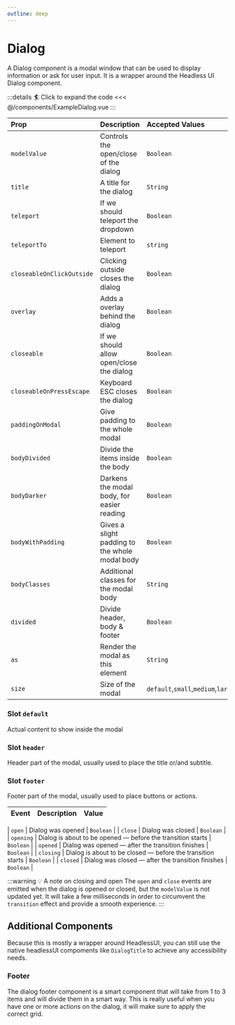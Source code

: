 ```yaml
---
outline: deep
---
```


# Dialog

A Dialog component is a modal window that can be used to display information or ask for user input. It is a wrapper around the Headless UI Dialog component.

<!--@include: ./parts/title-preview.md-->

<ExampleDialog />

:::details :surfer: Click to expand the code
<<< @/components/ExampleDialog.vue
:::

<!--@include: ./parts/title-props.md-->

| Prop                      | Description                                    | Accepted Values                           | Default     |
|:--------------------------|:-----------------------------------------------|:------------------------------------------|:------------|
| `modelValue`              | Controls the open/close of the dialog          | `Boolean`                                 | `false`     |
| `title`                   | A title for the dialog                         | `String`                                  | `undefined` |
| `teleport`                | If we should teleport the dropdown             | `Boolean`                                 | `true`      |
| `teleportTo`              | Element to teleport                            | `string`                                  | `body`      |
| `closeableOnClickOutside` | Clicking outside closes the dialog             | `Boolean`                                 | `true`      |
| `overlay`                 | Adds a overlay behind the dialog               | `Boolean`                                 | `true`      |
| `closeable`               | If we should allow open/close the dialog       | `Boolean`                                 | `true`      |
| `closeableOnPressEscape`  | Keyboard ESC closes the dialog                 | `Boolean`                                 | `true`      |
| `paddingOnModal`          | Give padding to the whole modal                | `Boolean`                                 | `true`      |
| `bodyDivided`             | Divide the items inside the body               | `Boolean`                                 | `false`     |
| `bodyDarker`              | Darkens the modal body, for easier reading     | `Boolean`                                 | `false`     |
| `bodyWithPadding`         | Gives a slight padding to the whole modal body | `Boolean`                                 | `false`     |
| `bodyClasses`             | Additional classes for the modal body          | `String`                                  | `undefined` |
| `divided`                 | Divide header, body & footer                   | `Boolean`                                 | `true`      |
| `as`                      | Render the modal as this element               | `String`                                  | `div`       |
| `size`                    | Size of the modal                              | `default`,`small`,`medium`,`large`,`full` | `default`   |



<!--@include: ./parts/title-slots.md-->

### Slot `default`

Actual content to show inside the modal

### Slot `header`

Header part of the modal, usually used to place the title or/and subtitle.

### Slot `footer`

Footer part of the modal, usually used to place buttons or actions.


<!--@include: ./parts/title-events.md-->

| Event   | Description             | Value     |
|:--------|:------------------------|:----------|
<!--@include: ./parts/events-model-value.md-->
| `open` | Dialog was opened | `Boolean` |
| `close` | Dialog was closed | `Boolean` |
| `opening` | Dialog is about to be opened — before the transition starts | `Boolean` |
| `opened` | Dialog was opened — after the transition finishes | `Boolean` |
| `closing` | Dialog is about to be closed — before the transition starts | `Boolean` |
| `closed` | Dialog was closed — after the transition finishes | `Boolean` |

:::warning :bulb: A note on closing and open
The `open` and `close` events are emitted when the dialog is opened or closed, but the `modelValue` is not updated yet.
It will take a few milliseconds in order to circumvent the `transition` effect and provide a smooth experience.
:::


## Additional Components

Because this is mostly a wrapper around HeadlessUI, you can still use the native headlessUI compoments like `DialogTitle` to achieve any accessibility needs.

### Footer

The dialog footer component is a smart component that will take from 1 to 3 items and will divide them in a smart way.
This is really useful when you have one or more actions on the dialog, it will make sure to apply the correct grid.

